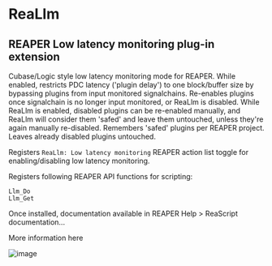# ReaLlm
## REAPER Low latency monitoring plug-in extension

Cubase/Logic style low latency monitoring mode for REAPER. While enabled, restricts PDC latency ('plugin delay') to one block/buffer size by bypassing plugins from input monitored signalchains. Re-enables plugins once signalchain is no longer input monitored, or ReaLlm is disabled. While ReaLlm is enabled, disabled plugins can be re-enabled manually, and ReaLlm will consider them 'safed' and leave them untouched, unless they're again manually re-disabled. Remembers 'safed' plugins per REAPER project. Leaves already disabled plugins untouched.

Registers `ReaLlm: Low latency monitoring` REAPER action list toggle for enabling/disabling low latency monitoring.

Registers following REAPER API functions for scripting:
```
Llm_Do
Llm_Get
```
Once installed, documentation available in REAPER Help > ReaScript documentation...

More information here

![image](https://i.imgur.com/iKHyQXb.gif)
